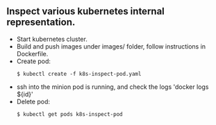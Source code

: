 ## Inspect various kubernetes internal representation.

- Start kubernetes cluster.
- Build and push images under images/ folder, follow instructions in Dockerfile.
- Create pod:
  ```
  $ kubectl create -f k8s-inspect-pod.yaml
  ```
- ssh into the minion pod is running, and check the logs 'docker logs ${id}'
- Delete pod:
  ```
  $ kubectl get pods k8s-inspect-pod
  ```

